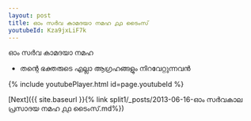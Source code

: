 ```yaml
---
layout: post
title: ഓം സർവ കാമദയാ നമഹ ൧൧ ടൈംസ്
youtubeId: Kza9jxLiF7k
---
```

 
 
 ഓം സർവ കാമദയാ നമഹ 
 
 -  തന്റെ ഭക്തരുടെ എല്ലാ ആഗ്രഹങ്ങളും നിറവേറ്റുന്നവൻ 
 
  
 
  
 
 
 
 
 
 


{% include youtubePlayer.html id=page.youtubeId %}
 
[Next]({{ site.baseurl }}{% link  split1/_posts/2013-06-16-ഓം സർവകാല പ്രസാദയ നമഹ ൧൧ ടൈംസ്.md%})
 
